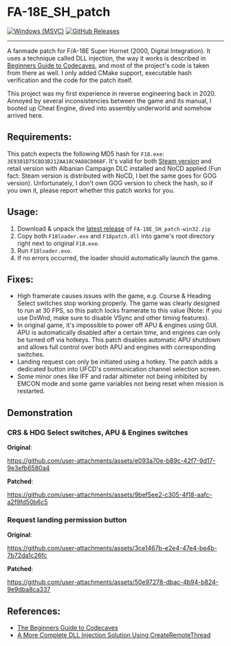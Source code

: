 # FA-18E_SH_patch

[![Windows (MSVC)](https://github.com/casqade/FA-18E_SH_patch/actions/workflows/windows-build-msvc.yml/badge.svg)](https://github.com/casqade/FA-18E_SH_patch/actions/workflows/windows-build-msvc.yml)
[![GitHub Releases](https://img.shields.io/github/release/casqade/FA-18E_SH_patch.svg)](https://github.com/casqade/FA-18E_SH_patch/releases/latest)

---

A fanmade patch for F/A-18E Super Hornet (2000, Digital Integration). 
It uses a technique called DLL injection, 
the way it works is described in
[Beginners Guide to Codecaves](https://web.archive.org/web/20240910225721/codeproject.com/Articles/20240/The-Beginners-Guide-to-Codecaves),
and most of the project's code is taken from there as well. 
I only added CMake support, executable hash verification 
and the code for the patch itself. 

This project was my first experience in reverse engineering back in 2020. 
Annoyed by several inconsistencies between the game and its manual, I
booted up Cheat Engine, dived into assembly underworld and somehow arrived here. 


## Requirements:

This patch expects the following MD5 hash for `F18.exe`: `3E9301D75C8D3B212AA18C9A88CD06BF`. 
It's valid for both [Steam version](https://store.steampowered.com/app/776050/FA18E_Super_Hornet) 
and retail version with Albanian Campaign DLC installed and NoCD applied 
(Fun fact: Steam version is distributed with NoCD, I bet the same goes for GOG version). 
Unfortunately, I don't own GOG version to check the hash, 
so if you own it, please report whether this patch works for you. 


## Usage: 

1. Download & unpack the [latest release](https://github.com/casqade/FA-18E_SH_patch/releases/latest) of `FA-18E_SH_patch-win32.zip`
2. Copy both `F18loader.exe` and `F18patch.dll` into 
game's root directory right next to original `F18.exe`. 
3. Run `F18loader.exe`.
4. If no errors occurred, the loader should automatically launch the game. 


## Fixes:
- High framerate causes issues with the game,
e.g. Course & Heading Select switches stop working properly.
The game was clearly designed to run at 30 FPS, so this patch
locks framerate to this value (Note: if you use DxWnd,
make sure to disable VSync and other timing features). 
- In original game, it's impossible to power off
APU & engines using GUI. APU is automatically disabled after a
certain time, and engines can only be turned off via hotkeys.
This patch disables automatic APU shutdown and allows full
control over both APU and engines with corresponding switches.
- Landing request can only be initiated using a hotkey. The patch
adds a dedicated button into UFCD's communication channel selection screen.
- Some minor ones like IFF and radar altimeter not being inhibited by
EMCON mode and some game variables not being reset when mission is restarted. 


## Demonstration

### CRS & HDG Select switches, APU & Engines switches

**Original**:

https://github.com/user-attachments/assets/e093a70e-b89c-42f7-9d17-9e3efb6580a4

**Patched**:

https://github.com/user-attachments/assets/9bef5ee2-c305-4f18-aafc-a2f9fd50b6c5


### Request landing permission button

**Original**:

https://github.com/user-attachments/assets/3ce1467b-e2e4-47e4-be4b-7b72da1c26fc

**Patched**:

https://github.com/user-attachments/assets/50e97278-dbac-4b94-b824-9e9dba8ca337


## References:
- [The Beginners Guide to Codecaves](https://www.codeproject.com/Articles/20240/The-Beginners-Guide-to-Codecaves)
- [A More Complete DLL Injection Solution Using CreateRemoteThread](https://www.codeproject.com/Articles/20084/A-More-Complete-DLL-Injection-Solution-Using-Creat)

